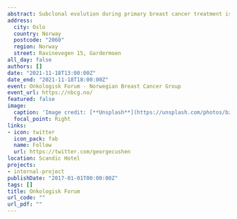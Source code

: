 ```yaml
---
abstract: Subclonal evolution during primary breast cancer treatment is largely unexplored. We performed whole exome sequencing of tumor biopsies extracted before and after sequential epirubicin and docetaxel in 51 patients included in a neoadjuvant phase II trial. There was a profound and differential redistribution of subclones during epirubicin and docetaxel treatment. While trunk mutations and main subclones persisted, smaller subclones frequently appeared or disappeared during treatment. Reassessment of raw data, beyond formal mutation calling, indicated that the majority of subclones appearing during treatment were present in pretreatment breast cancers below conventional detection limits. No single mutations or mutational profiles predictive of treatment response were identified. A significant drop in tumor mutational burden (TMB) was observed in epirubicin responders (p=0.043), whereas subsequent docetaxel treatment decreased TMB among non-responders (p=0.006). Copy number analysis demonstrated specific genomic regions to be systematically lost or gained during treatment with each compound.
address:
  city: Oslo
  country: Norway
  postcode: "2060"
  region: Norway
  street: Ravinevegen 15, Gardermoen
all_day: false
authors: []
date: "2021-11-18T13:00:00Z"
date_end: "2021-11-18T18:00:00Z"
event: Onkologisk Forum - Norwegian Breast Cancer Group
event_url: https://nbcg.no/
featured: false
image:
  caption: 'Image credit: [**Unsplash**](https://unsplash.com/photos/bzdhc5b3Bxs)'
  focal_point: Right
links:
- icon: twitter
  icon_pack: fab
  name: Follow
  url: https://twitter.com/georgecushen
location: Scandic Hotel
projects:
- internal-project
publishDate: "2017-01-01T00:00:00Z"
tags: []
title: Onkologisk Forum
url_code: ""
url_pdf: ""
---
```


